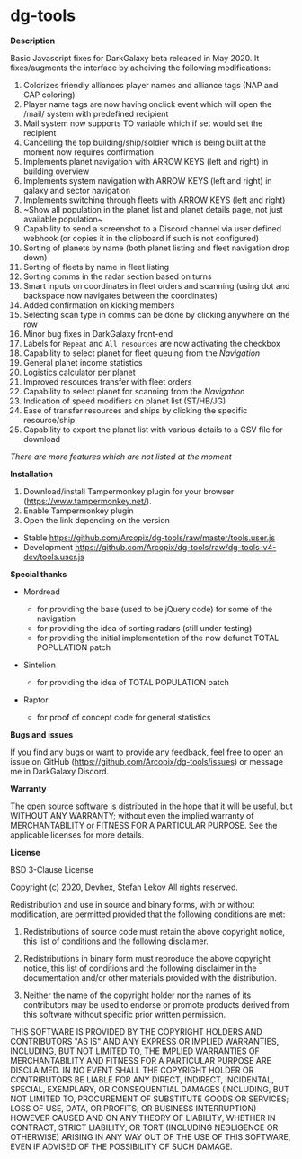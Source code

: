 # dg-tools

**Description**

Basic Javascript fixes for DarkGalaxy beta released in May 2020. It fixes/augments the interface by acheiving the following modifications:
1. Colorizes friendly alliances player names and alliance tags (NAP and CAP coloring)
1. Player name tags are now having onclick event which will open the /mail/ system with predefined recipient
1. Mail system now supports TO variable which if set would set the recipient
1. Cancelling the top building/ship/soldier which is being built at the moment now requires confirmation
1. Implements planet navigation with ARROW KEYS (left and right) in building overview
1. Implements system navigation with ARROW KEYS (left and right) in galaxy and sector navigation
1. Implements switching through fleets with ARROW KEYS (left and right)
1. ~Show all population in the planet list and planet details page, not just available population~
1. Capability to send a screenshot to a Discord channel via user defined webhook (or copies it in the clipboard if such is not configured)
1. Sorting of planets by name (both planet listing and fleet navigation drop down)
1. Sorting of fleets by name in fleet listing
1. Sorting comms in the radar section based on turns
1. Smart inputs on coordinates in fleet orders and scanning (using dot and backspace now navigates between the coordinates)
1. Added confirmation on kicking members
1. Selecting scan type in comms can be done by clicking anywhere on the row
1. Minor bug fixes in DarkGalaxy front-end
1. Labels for `Repeat` and `All resources` are now activating the checkbox
1. Capability to select planet for fleet queuing from the *Navigation*
1. General planet income statistics
1. Logistics calculator per planet
1. Improved resources transfer with fleet orders
1. Capability to select planet for scanning from the *Navigation*
1. Indication of speed modifiers on planet list (ST/HB/JG)
1. Ease of transfer resources and ships by clicking the specific resource/ship
1. Capability to export the planet list with various details to a CSV file for download

*There are more features which are not listed at the moment*

**Installation**

1. Download/install Tampermonkey plugin for your browser (https://www.tampermonkey.net/).
1. Enable Tampermonkey plugin
1. Open the link depending on the version
  * Stable https://github.com/Arcopix/dg-tools/raw/master/tools.user.js
  * Development https://github.com/Arcopix/dg-tools/raw/dg-tools-v4-dev/tools.user.js

**Special thanks**

* Mordread
  * for providing the base (used to be jQuery code) for some of the navigation
  * for providing the idea of sorting radars (still under testing)
  * for providing the initial implementation of the now defunct TOTAL POPULATION patch

* Sintelion
  * for providing the idea of TOTAL POPULATION patch

* Raptor
  * for proof of concept code for general statistics

**Bugs and issues**

If you find any bugs or want to provide any feedback, feel free to open an issue on GitHub (https://github.com/Arcopix/dg-tools/issues) or message me in DarkGalaxy Discord.

**Warranty**

The open source software is distributed in the hope that it will be useful, but WITHOUT ANY WARRANTY;
without even the implied warranty of MERCHANTABILITY or FITNESS FOR A PARTICULAR PURPOSE. See the
applicable licenses for more details.

**License**

BSD 3-Clause License

Copyright (c) 2020, Devhex, Stefan Lekov
All rights reserved.

Redistribution and use in source and binary forms, with or without
modification, are permitted provided that the following conditions are met:

1. Redistributions of source code must retain the above copyright notice, this
   list of conditions and the following disclaimer.

2. Redistributions in binary form must reproduce the above copyright notice,
   this list of conditions and the following disclaimer in the documentation
   and/or other materials provided with the distribution.

3. Neither the name of the copyright holder nor the names of its
   contributors may be used to endorse or promote products derived from
   this software without specific prior written permission.

THIS SOFTWARE IS PROVIDED BY THE COPYRIGHT HOLDERS AND CONTRIBUTORS "AS IS"
AND ANY EXPRESS OR IMPLIED WARRANTIES, INCLUDING, BUT NOT LIMITED TO, THE
IMPLIED WARRANTIES OF MERCHANTABILITY AND FITNESS FOR A PARTICULAR PURPOSE ARE
DISCLAIMED. IN NO EVENT SHALL THE COPYRIGHT HOLDER OR CONTRIBUTORS BE LIABLE
FOR ANY DIRECT, INDIRECT, INCIDENTAL, SPECIAL, EXEMPLARY, OR CONSEQUENTIAL
DAMAGES (INCLUDING, BUT NOT LIMITED TO, PROCUREMENT OF SUBSTITUTE GOODS OR
SERVICES; LOSS OF USE, DATA, OR PROFITS; OR BUSINESS INTERRUPTION) HOWEVER
CAUSED AND ON ANY THEORY OF LIABILITY, WHETHER IN CONTRACT, STRICT LIABILITY,
OR TORT (INCLUDING NEGLIGENCE OR OTHERWISE) ARISING IN ANY WAY OUT OF THE USE
OF THIS SOFTWARE, EVEN IF ADVISED OF THE POSSIBILITY OF SUCH DAMAGE.
